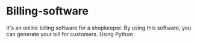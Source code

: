 # Billing-software
It's an online billing software for a shopkeeper. By using this software, you can generate your bill for customers.   Using Python
